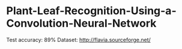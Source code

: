 # Plant-Leaf-Recognition-Using-a-Convolution-Neural-Network

Test accuracy: 89%
Dataset: http://flavia.sourceforge.net/
